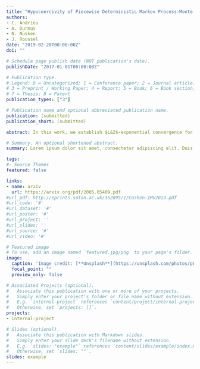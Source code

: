 ```yaml
---
title: "Hypocoercivity of Piecewise Deterministic Markov Process-Monte Carlo"
authors:
- C. Andrieu
- A. Durmus
- N. Nüsken
- J. Roussel
date: "2019-02-28T00:00:00Z"
doi: ""

# Schedule page publish date (NOT publication's date).
publishDate: "2017-01-01T00:00:00Z"

# Publication type.
# Legend: 0 = Uncategorized; 1 = Conference paper; 2 = Journal article;
# 3 = Preprint / Working Paper; 4 = Report; 5 = Book; 6 = Book section;
# 7 = Thesis; 8 = Patent
publication_types: ["3"]

# Publication name and optional abbreviated publication name.
publication: (submitted)
publication_short: (submitted)

abstract: In this work, we establish $L&2$-exponential convergence for a broad class of Piecewise Deterministic Markov Processes recently proposed in the context of Markov Process Monte Carlo methods and covering in particular the Randomized Hamiltonian Monte Carlo, the Zig-Zag process and the Bouncy Particle Sampler. The kernel of the symmetric part of the generator of such processes is non-trivial, and we follow the ideas recently introduced by (Dolbeault et al., 2009, 2015) to develop a rigorous framework for hypocoercivity in a fairly general and unifying set-up, while deriving tractable estimates of the constants involved in terms of the parameters of the dynamics. As a by-product we characterize the scaling properties of these algorithms with respect to the dimension of classes of problems, therefore providing some theoretical evidence to support their practical relevance.

# Summary. An optional shortened abstract.
summary: Lorem ipsum dolor sit amet, consectetur adipiscing elit. Duis posuere tellus ac convallis placerat. Proin tincidunt magna sed ex sollicitudin condimentum.

tags:
#- Source Themes
featured: false

links:
- name: arxiv
  url: https://arxiv.org/pdf/2005.05409.pdf
#url_pdf: http://eprints.soton.ac.uk/352095/1/Cushen-IMV2013.pdf
#url_code: '#'
#url_dataset: '#'
#url_poster: '#'
#url_project: ''
#url_slides: ''
#url_source: '#'
#url_video: '#'

# Featured image
# To use, add an image named `featured.jpg/png` to your page's folder. 
image:
  caption: 'Image credit: [**Unsplash**](https://unsplash.com/photos/pLCdAaMFLTE)'
  focal_point: ""
  preview_only: false

# Associated Projects (optional).
#   Associate this publication with one or more of your projects.
#   Simply enter your project's folder or file name without extension.
#   E.g. `internal-project` references `content/project/internal-project/index.md`.
#   Otherwise, set `projects: []`.
projects:
- internal-project

# Slides (optional).
#   Associate this publication with Markdown slides.
#   Simply enter your slide deck's filename without extension.
#   E.g. `slides: "example"` references `content/slides/example/index.md`.
#   Otherwise, set `slides: ""`.
slides: example
---
```


